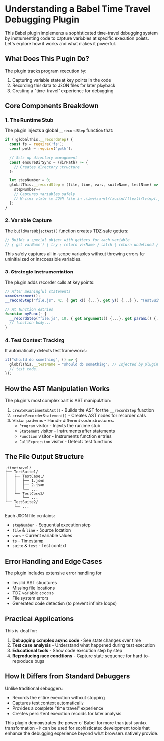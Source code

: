 
# Understanding a Babel Time Travel Debugging Plugin

This Babel plugin implements a sophisticated time-travel debugging system by instrumenting code to capture variables at specific execution points. Let's explore how it works and what makes it powerful.

## What Does This Plugin Do?

The plugin tracks program execution by:
1. Capturing variable state at key points in the code
2. Recording this data to JSON files for later playback
3. Creating a "time-travel" experience for debugging

## Core Components Breakdown

### 1. The Runtime Stub

The plugin injects a global `__recordStep` function that:

```javascript
if (!globalThis.__recordStep) {
  const fs = require('fs');
  const path = require('path');
  
  // Sets up directory management
  const ensureDirSync = (dirPath) => {
    // Creates directory structure
  };

  let stepNumber = 0;
  globalThis.__recordStep = (file, line, vars, suiteName, testName) => {
    stepNumber++;
    // Captures variables safely
    // Writes state to JSON file in .timetravel/[suite]/[test]/[step].json
  };
}
```

### 2. Variable Capture

The `buildVarsObjectAst()` function creates TDZ-safe getters:

```javascript
// Builds a special object with getters for each variable
// { get varName() { try { return varName } catch { return undefined } } }
```

This safely captures all in-scope variables without throwing errors for uninitialized or inaccessible variables.

### 3. Strategic Instrumentation

The plugin adds recorder calls at key points:

```javascript
// After meaningful statements
someStatement();
__recordStep("file.js", 42, { get x() {...}, get y() {...} }, "TestSuite", "TestName");

// At function entries
function myFunc() {
  __recordStep("file.js", 10, { get arguments() {...}, get param1() {...} }, "TestSuite", "TestName");
  // function body...
}
```

### 4. Test Context Tracking

It automatically detects test frameworks:

```javascript
it("should do something", () => {
  globalThis.__testName = "should do something"; // Injected by plugin
  // test code...
});
```

## How the AST Manipulation Works

The plugin's most complex part is AST manipulation:

1. `createRuntimeStubAst()` - Builds the AST for the `__recordStep` function
2. `createRecorderStatement()` - Creates AST nodes for recorder calls
3. Visitor patterns - Handle different code structures:
   - `Program` visitor - Injects the runtime stub
   - `Statement` visitor - Instruments after statements
   - `Function` visitor - Instruments function entries
   - `CallExpression` visitor - Detects test functions

## The File Output Structure

```
.timetravel/
├── TestSuite1/
│   ├── TestCase1/
│   │   ├── 1.json
│   │   ├── 2.json
│   │   └── ...
│   └── TestCase2/
│       └── ...
└── TestSuite2/
    └── ...
```

Each JSON file contains:
- `stepNumber` - Sequential execution step
- `file` & `line` - Source location
- `vars` - Current variable values
- `ts` - Timestamp
- `suite` & `test` - Test context

## Error Handling and Edge Cases

The plugin includes extensive error handling for:
- Invalid AST structures
- Missing file locations
- TDZ variable access
- File system errors
- Generated code detection (to prevent infinite loops)

## Practical Applications

This is ideal for:
1. **Debugging complex async code** - See state changes over time
2. **Test case analysis** - Understand what happened during test execution
3. **Educational tools** - Show code execution step by step
4. **Reproducing race conditions** - Capture state sequence for hard-to-reproduce bugs

## How It Differs from Standard Debuggers

Unlike traditional debuggers:
- Records the entire execution without stopping
- Captures test context automatically
- Provides a complete "time travel" experience
- Creates persistent execution records for later analysis

This plugin demonstrates the power of Babel for more than just syntax transformation - it can be used for sophisticated development tools that enhance the debugging experience beyond what browsers natively provide.
